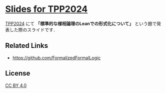 # [Slides for TPP2024](https://sno2wman.github.io/slides-for-tpp2024/main.pdf)

[TPP2024](https://www.math.nagoya-u.ac.jp/~garrigue/tpp2024/) にて **「標準的な様相論理のLeanでの形式化について」** という題で発表した際のスライドです．

## Related Links

- https://github.com/FormalizedFormalLogic

## License

[CC BY 4.0](./LICENSE)
